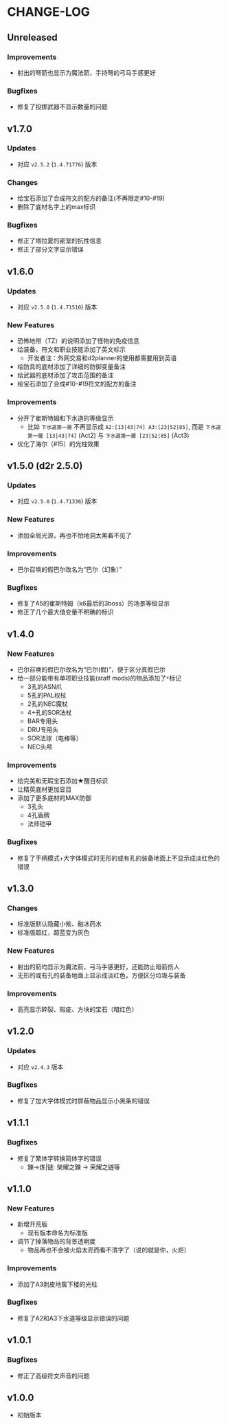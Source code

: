 # CHANGE-LOG

## Unreleased

### Improvements

- 射出的弩箭也显示为魔法箭，手持弩的弓马手感更好

### Bugfixes

- 修复了投掷武器不显示数量的问题

## v1.7.0

### Updates

- 对应 `v2.5.2` (`1.4.71776`) 版本

### Changes

- 给宝石添加了合成符文的配方的备注(不再限定#10-#19)
- 删除了底材名字上的max标识

### Bugfixes

- 修正了塔拉夏的密室的抗性信息
- 修正了部分文字显示错误

## v1.6.0

### Updates

- 对应 `v2.5.0` (`1.4.71510`) 版本

### New Features

- 恐怖地带（TZ）的说明添加了怪物的免疫信息
- 给装备，符文和职业技能添加了英文标示
  - 开发者注：外网交易和d2planner的使用都需要用到英语
- 给防具的底材添加了详细的防御变量备注
- 给武器的底材添加了攻击范围的备注
- 给宝石添加了合成#10-#19符文的配方的备注

### Improvements

- 分开了崔斯特姆和下水道的等级显示
  - 比如 `下水道第一層` 不再显示成 `A2:[13|43|74] A3:[23|52|85]`, 而是 `下水道第一層 [13|43|74]` (Act2) 与 `下水道第一層 [23|52|85]` (Act3)
- 优化了海尔（#15）的光柱效果

## v1.5.0 (d2r 2.5.0)

### Updates

- 对应 `v2.5.0` (`1.4.71336`) 版本

### New Features

- 添加全局光源，再也不怕地洞太黑看不见了

### Improvements

- 巴尔召唤的假巴尔改名为“巴尔（幻象）”

### Bugfixes

- 修复了A5的崔斯特姆（k6最后的3boss）的场景等级显示
- 修正了几个最大值变量不明确的标识

## v1.4.0

### New Features

- 巴尔召唤的假巴尔改名为“巴尔(假)”，便于区分真假巴尔
- 给一部分能带有单项职业技能(staff mods)的物品添加了`*`标记
  - 3孔的ASN爪
  - 5孔的PAL权杖
  - 2孔的NEC魔杖
  - 4+孔的SOR法杖
  - BAR专用头
  - DRU专用头
  - SOR法球（电棒等）
  - NEC头颅

### Improvements

- 给完美和无瑕宝石添加★醒目标识
- 让精英底材更加显目
- 添加了更多底材的MAX防御
  - 3孔头
  - 4孔盾牌
  - 法师铠甲

### Bugfixes

- 修复了手柄模式+大字体模式时无形的或有孔的装备地面上不显示成淡红色的错误

## v1.3.0

### Changes

- 标准版默认隐藏小紫、融冰药水
- 标准版超红，超蓝变为灰色

### New Features

- 射出的箭均显示为魔法箭，弓马手感更好，还能防止暗箭伤人
- 无形的或有孔的装备地面上显示成淡红色，方便区分垃圾与装备

### Improvements

- 高亮显示碎裂、瑕疵、方块的宝石（暗红色）

## v1.2.0

### Updates

- 对应 `v2.4.3` 版本

### Bugfixes

- 修复了加大字体模式时屏蔽物品显示小黑条的错误

## v1.1.1

### Bugfixes

- 修复了繁体字转换简体字的错误
  - 鍊->炼|链: 榮耀之鍊 -> 荣耀之链等

## v1.1.0

### New Features

- 新增开荒版
  - 现有版本命名为标准版
- 调节了掉落物品的背景透明度
  - 物品再也不会被火焰太亮而看不清字了（说的就是你，火炬）

### Improvements

- 添加了A3剥皮地窖下楼的光柱

### Bugfixes

- 修复了A2和A3下水道等级显示错误的问题

## v1.0.1

### Bugfixes

- 修正了高级符文声音的问题

## v1.0.0

- 初始版本
